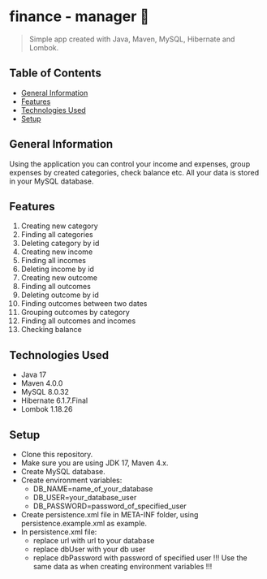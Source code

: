 # finance - manager 💸
> Simple app created with Java, Maven, MySQL, Hibernate and Lombok.

## Table of Contents
* [General Information](#general-information)
* [Features](#features)
* [Technologies Used](#technologies-used)
* [Setup](#setup)

## General Information
Using the application you can control your income and expenses, group expenses by created categories, check balance etc. 
All your data is stored in your MySQL database.

## Features 
1.  Creating new category
2.  Finding all categories
3.  Deleting category by id
4.  Creating new income
5.  Finding all incomes
6.  Deleting income by id
7.  Creating new outcome
8.  Finding all outcomes
9.  Deleting outcome by id
10. Finding outcomes between two dates
11. Grouping outcomes by category
12. Finding all outcomes and incomes
13. Checking balance

## Technologies Used
- Java 17
- Maven 4.0.0
- MySQL 8.0.32
- Hibernate 6.1.7.Final
- Lombok 1.18.26

## Setup
- Clone this repository.
- Make sure you are using JDK 17, Maven 4.x.
- Create MySQL database.
- Create environment variables:
   * DB_NAME=name_of_your_database
   * DB_USER=your_database_user
   * DB_PASSWORD=password_of_specified_user
- Create persistence.xml file in META-INF folder, using persistence.example.xml as example.
- In persistence.xml file:
   * replace url with url to your database
   * replace dbUser with your db user
   * replace dbPassword with password of specified user
   !!! Use the same data as when creating environment variables !!!
